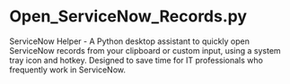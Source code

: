 # Open_ServiceNow_Records.py
ServiceNow Helper  - A Python desktop assistant to quickly open ServiceNow records from your clipboard or custom input, using a system tray icon and hotkey. Designed to save time for IT professionals who frequently work in ServiceNow. 
